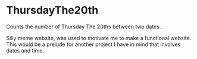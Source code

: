 # ThursdayThe20th
 Counts the number of Thursday The 20ths between two dates.
 
 Silly meme website, was used to motivate me to make a functional website. This would be a prelude for another project I have in mind that involves dates and time.
